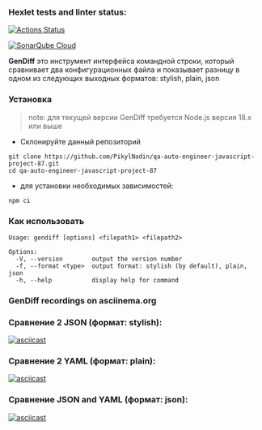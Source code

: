 ### Hexlet tests and linter status:
[![Actions Status](https://github.com/PikylNadin/qa-auto-engineer-javascript-project-87/actions/workflows/hexlet-check.yml/badge.svg)](https://github.com/PikylNadin/qa-auto-engineer-javascript-project-87/actions)

[![SonarQube Cloud](https://sonarcloud.io/images/project_badges/sonarcloud-light.svg)](https://sonarcloud.io/summary/new_code?id=PikylNadin_qa-auto-engineer-javascript-project-87)

**GenDiff** это инструмент интерфейса командной строки, который сравнивает два конфигурационных файла и показывает разницу в одном из следующих выходных форматов: stylish, plain, json

### Установка
>note: для текущей версии GenDiff требуется Node.js версия 18.x или выше
* Склонируйте данный репозиторий
```
git clone https://github.com/PikylNadin/qa-auto-engineer-javascript-project-87.git
cd qa-auto-engineer-javascript-project-87
```
* для установки необходимых зависимостей:
```
npm ci
```

### Как использовать
```
Usage: gendiff [options] <filepath1> <filepath2>

Options:
  -V, --version        output the version number
  -f, --format <type>  output format: stylish (by default), plain, json
  -h, --help           display help for command
```

### GenDiff recordings on asciinema.org

### Сравнение 2 JSON (формат: stylish):
[![asciicast](https://asciinema.org/a/SIy70vu2cU7L9culEdMBNtVzJ.svg)](https://asciinema.org/a/SIy70vu2cU7L9culEdMBNtVzJ)

### Сравнение 2 YAML (формат: plain):
[![asciicast](https://asciinema.org/a/T4JrOWcISMY2Dz8wW7OaJr5kz.svg)](https://asciinema.org/a/T4JrOWcISMY2Dz8wW7OaJr5kz)

### Сравнение JSON and YAML (формат: json):
[![asciicast](https://asciinema.org/a/oyq8JMtAqRrv6gqP0L6r0BBW4.svg)](https://asciinema.org/a/oyq8JMtAqRrv6gqP0L6r0BBW4)
